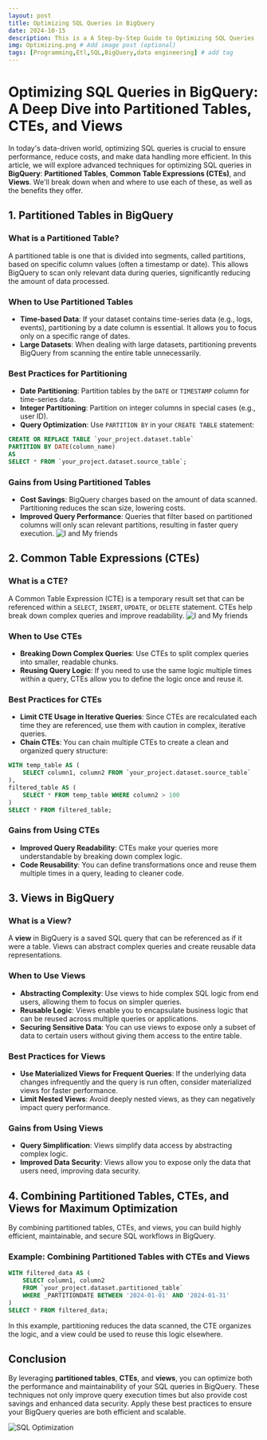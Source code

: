 ```yaml
---
layout: post
title: Optimizing SQL Queries in BigQuery
date: 2024-10-15
description: This is a A Step-by-Step Guide to Optimizing SQL Queries
img: Optimizing.png # Add image post (optional)
tags: [Programming,Etl,SQL,BigQuery,data engineering] # add tag
---
```

# Optimizing SQL Queries in BigQuery: A Deep Dive into Partitioned Tables, CTEs, and Views

In today's data-driven world, optimizing SQL queries is crucial to ensure performance, reduce costs, and make data handling more efficient. In this article, we will explore advanced techniques for optimizing SQL queries in **BigQuery**: **Partitioned Tables**, **Common Table Expressions (CTEs)**, and **Views**. We'll break down when and where to use each of these, as well as the benefits they offer.

## 1. Partitioned Tables in BigQuery

### What is a Partitioned Table?

A partitioned table is one that is divided into segments, called partitions, based on specific column values (often a timestamp or date). This allows BigQuery to scan only relevant data during queries, significantly reducing the amount of data processed.

### When to Use Partitioned Tables

- **Time-based Data**: If your dataset contains time-series data (e.g., logs, events), partitioning by a date column is essential. It allows you to focus only on a specific range of dates.
- **Large Datasets**: When dealing with large datasets, partitioning prevents BigQuery from scanning the entire table unnecessarily.
  
### Best Practices for Partitioning

- **Date Partitioning**: Partition tables by the `DATE` or `TIMESTAMP` column for time-series data.
- **Integer Partitioning**: Partition on integer columns in special cases (e.g., user ID).
- **Query Optimization**: Use `PARTITION BY` in your `CREATE TABLE` statement:
```sql
CREATE OR REPLACE TABLE `your_project.dataset.table`
PARTITION BY DATE(column_name)
AS
SELECT * FROM `your_project.dataset.source_table`;
```
  
### Gains from Using Partitioned Tables

- **Cost Savings**: BigQuery charges based on the amount of data scanned. Partitioning reduces the scan size, lowering costs.
- **Improved Query Performance**: Queries that filter based on partitioned columns will only scan relevant partitions, resulting in faster query execution.
![I and My friends]({{site.baseurl}}/assets/img/partition.png)
## 2. Common Table Expressions (CTEs)

### What is a CTE?

A Common Table Expression (CTE) is a temporary result set that can be referenced within a `SELECT`, `INSERT`, `UPDATE`, or `DELETE` statement. CTEs help break down complex queries and improve readability.
![I and My friends]({{site.baseurl}}/assets/img/cte.png)
### When to Use CTEs

- **Breaking Down Complex Queries**: Use CTEs to split complex queries into smaller, readable chunks.
- **Reusing Query Logic**: If you need to use the same logic multiple times within a query, CTEs allow you to define the logic once and reuse it.
  
### Best Practices for CTEs

- **Limit CTE Usage in Iterative Queries**: Since CTEs are recalculated each time they are referenced, use them with caution in complex, iterative queries.
- **Chain CTEs**: You can chain multiple CTEs to create a clean and organized query structure:
```sql
WITH temp_table AS (
    SELECT column1, column2 FROM `your_project.dataset.source_table`
),
filtered_table AS (
    SELECT * FROM temp_table WHERE column2 > 100
)
SELECT * FROM filtered_table;
```

### Gains from Using CTEs

- **Improved Query Readability**: CTEs make your queries more understandable by breaking down complex logic.
- **Code Reusability**: You can define transformations once and reuse them multiple times in a query, leading to cleaner code.

## 3. Views in BigQuery

### What is a View?

A **view** in BigQuery is a saved SQL query that can be referenced as if it were a table. Views can abstract complex queries and create reusable data representations.

### When to Use Views

- **Abstracting Complexity**: Use views to hide complex SQL logic from end users, allowing them to focus on simpler queries.
- **Reusable Logic**: Views enable you to encapsulate business logic that can be reused across multiple queries or applications.
- **Securing Sensitive Data**: You can use views to expose only a subset of data to certain users without giving them access to the entire table.

### Best Practices for Views

- **Use Materialized Views for Frequent Queries**: If the underlying data changes infrequently and the query is run often, consider materialized views for faster performance.
- **Limit Nested Views**: Avoid deeply nested views, as they can negatively impact query performance.
  
### Gains from Using Views

- **Query Simplification**: Views simplify data access by abstracting complex logic.
- **Improved Data Security**: Views allow you to expose only the data that users need, improving data security.
  
## 4. Combining Partitioned Tables, CTEs, and Views for Maximum Optimization

By combining partitioned tables, CTEs, and views, you can build highly efficient, maintainable, and secure SQL workflows in BigQuery.

### Example: Combining Partitioned Tables with CTEs and Views

```sql
WITH filtered_data AS (
    SELECT column1, column2
    FROM `your_project.dataset.partitioned_table`
    WHERE _PARTITIONDATE BETWEEN '2024-01-01' AND '2024-01-31'
)
SELECT * FROM filtered_data;
```
In this example, partitioning reduces the data scanned, the CTE organizes the logic, and a view could be used to reuse this logic elsewhere.

## Conclusion

By leveraging **partitioned tables**, **CTEs**, and **views**, you can optimize both the performance and maintainability of your SQL queries in BigQuery. These techniques not only improve query execution times but also provide cost savings and enhanced data security. Apply these best practices to ensure your BigQuery queries are both efficient and scalable.

![SQL Optimization]({{site.baseurl}}/assets/img/overallopt.png)
